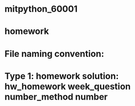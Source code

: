 # mitpython_60001
# homework
# File naming convention: 
# Type 1: homework solution: hw_homework week_question number_method number

